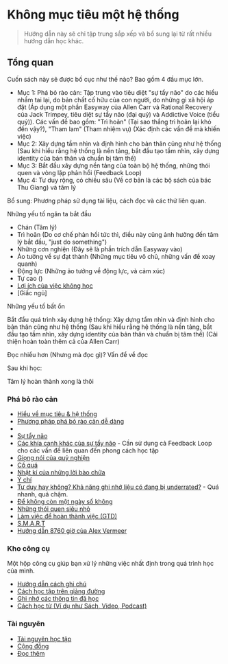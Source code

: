 # Không mục tiêu một hệ thống

> Hướng dẫn này sẽ chỉ tập trung sắp xếp và bổ sung lại từ rất nhiều hướng dẫn học khác.


## Tổng quan
Cuốn sách này sẽ được bố cục như thế nào? Bao gồm 4 đầu mục lớn.

- Mục 1: Phá bỏ rào cản: Tập trung vào tiêu diệt "sự tẩy não" do các hiểu nhầm tai lại, do bản chất cố hữu của con người, do những gì xã hội áp đặt (Áp dụng một phần Easyway của Allen Carr và Rational Recovery của Jack Trimpey, tiêu diệt sự tẩy não (đại quỷ) và Addictive Voice (tiểu quỷ)). Các vấn đề bao gồm: "Trì hoãn" (Tại sao thắng trì hoãn lại khó đến vậy?), "Tham lam" (Tham nhiệm vụ) (Xác định các vấn đề mà khiến việc)
- Mục 2: Xây dựng tầm nhìn và định hình cho bản thân cũng như hệ thống (Sau khi hiểu rằng hệ thống là nền tảng, bắt đầu tạo tầm nhìn, xây dựng identity của bản thân và chuẩn bị tâm thế)
- Mục 3: Bắt đầu xây dựng nền tảng của toàn bộ hệ thống, những thói quen và vòng lặp phản hồi (Feedback Loop)
- Mục 4: Tư duy rộng, có chiều sâu (Về cơ bản là các bộ sách của bác Thu Giang) và tâm lý

Bổ sung: Phương pháp sử dụng tài liệu, cách đọc và các thứ liên quan.


Những yếu tố ngăn ta bắt đầu
- Chán (Tâm lý)
- Trì hoãn (Do cơ chế phản hồi tức thì, điều này cũng ảnh hưởng đến tâm lý bắt đầu, "just do something")
- Những cơn nghiện (Đây sẽ là phần trích dẫn Easyway vào)
- Ảo tưởng về sự đạt thành (Những mục tiêu vô chủ, những vấn đề xoay quanh)
- Động lực (Những ảo tưởng về động lực, và cảm xúc)
- Tự cao ()
- [Lợi ích của việc không học]()
- [Giấc ngủ]

Những yếu tố bất ổn

Bắt đầu quá trình xây dựng hệ thống: Xây dựng tầm nhìn và định hình cho bản thân cũng như hệ thống (Sau khi hiểu rằng hệ thống là nền tảng, bắt đầu tạo tầm nhìn, xây dựng identity của bản thân và chuẩn bị tâm thế) (Cải thiện hoàn toàn thêm cả của Allen Carr)

Đọc nhiều hơn (Nhưng mà đọc gì)? Vấn đề về đọc

Sau khi học:

Tâm lý hoàn thành xong là thôi


### Phá bỏ rào cản

- [Hiểu về mục tiêu & hệ thống](bai-viet/he-thong-muc-tieu.md)
- [Phương pháp phá bỏ rào cản dễ dàng](bai-viet/mot-he-thong.md)
- [](bai-viet/su-chan-nan.md)
- [Sự tẩy não](bai-viet/nghien.md)
- [Các khía cạnh khác của sự tẩy não](bai-viet/dung-tim.md) - Cần sử dụng cả Feedback Loop cho các vấn đề liên quan đến phong cách học tập
- [Giọng nói của quỷ nghiện]()
- [Cố quá](bai-viet/dung-co.md)
- [Nhật kí của những lời bào chữa](bai-viet/excuse-journal.md)
- [Ý chí]()
- [Tư duy hay không? Khả năng ghi nhớ liệu có đang bị underrated?]() - Quá nhanh, quá chậm.
- [Để không còn một ngày số không](bai-viet/non-zero-day.md)
- [Những thói quen siêu nhỏ](bai-viet/thoi-quen-nho.md)
- [Làm việc để hoàn thành việc (GTD)](bai-viet/hoan-thanh-viec.md)
- [S.M.A.R.T](bai-viet/muc-tieu-smart.md)
- [Hướng dẫn 8760 giờ của Alex Vermeer](bai-viet/8760-gio.md)

### Kho công cụ
Một hộp công cụ giúp bạn xử lý những việc nhất định trong quá trình học của mình.

- [Hướng dẫn cách ghi chú](bai-viet/ghi-chu.md)
- [Cách học tập trên giảng đường](bai-viet/hoc-tren-giang-duong.md)
- [Ghi nhớ các thông tin đã học](bai-viet/ghi-nho.md)
- [Cách học từ (Ví dụ như Sách, Video, Podcast)](bai-viet/cach-hoc-tu.md)

### Tài nguyên
- [Tài nguyên học tập](bai-viet/tai-nguyen.md)
- [Cộng đồng](bai-viet/cong-dong.md)
- [Đọc thêm](bai-viet/doc-them.md)
